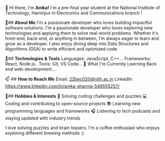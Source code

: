 👋 Hi there, I'm **Anika!**
I'm a pre-final year student at the National Institute of Technology, Hamirpur in Electronics and Communications branch !

🚀## **About Me**
I'm a passionate developer who loves building impactful software solutions. I'm a passionate developer who loves exploring new technologies and applying them to solve real-world problems. Whether it's front-end, back-end, or anything in between, I’m always eager to learn and grow as a developer. I also enjoy diving deep into Data Structures and Algorithms (DSA) to write efficient and optimized code.

🔧## **Technologies & Tools**
Languages:  JavaScript, C++...
Frameworks: React, Node.js..
Tools: Git, VS Code...
🌱 What I'm Currently Learning
Back end web-development....


📫 ## **How to Reach Me**
Email: 22bec020@nith.ac.in
LinkedIn: https://www.linkedin.com/in/anika-sharma-549555257/

🎨## **Hobbies & Interests**
🧩 Solving coding challenges and puzzles
💻 Coding and contributing to open-source projects
📚 Learning new programming languages and frameworks
🎧 Listening to tech podcasts and staying updated with industry trends


I love solving puzzles and brain teasers.
I’m a coffee enthusiast who enjoys exploring different brewing methods :)
